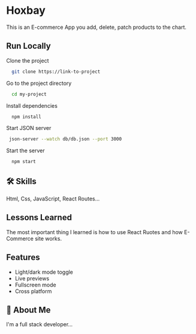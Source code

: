 
# Hoxbay

This is an E-commerce App you add, delete, patch products to the chart.


## Run Locally

Clone the project

```bash
  git clone https://link-to-project
```

Go to the project directory

```bash
  cd my-project
```

Install dependencies

```bash
  npm install
```

Start JSON server

```bash
 json-server --watch db/db.json --port 3000
```
Start the server

```bash
  npm start
```





## 🛠 Skills
Html, Css, JavaScript, React Routes... 

## Lessons Learned

 The most important thing I learned is how to use React Ruotes and how E-Commerce site works.
## Features

- Light/dark mode toggle
- Live previews
- Fullscreen mode
- Cross platform


## 🚀 About Me
I'm a full stack developer...

